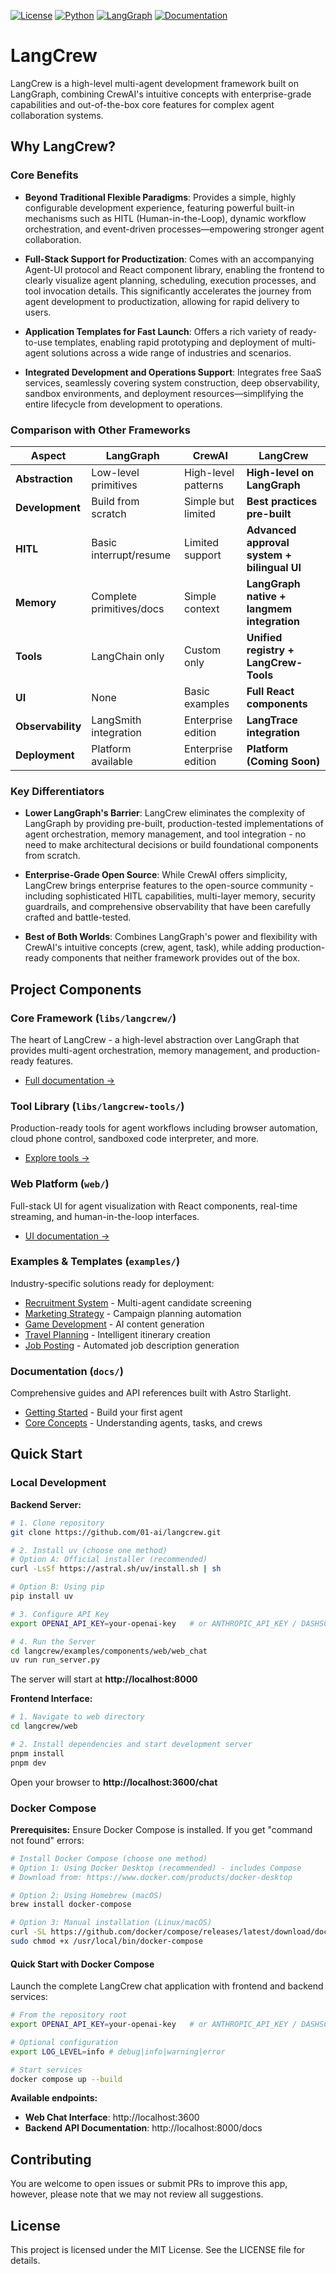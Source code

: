[![License](https://img.shields.io/badge/license-MIT-blue.svg)](LICENSE)
[![Python](https://img.shields.io/badge/python-3.11%2B-blue.svg)](https://www.python.org/downloads/)
[![LangGraph](https://img.shields.io/badge/powered%20by-LangGraph-green.svg)](https://langchain-ai.github.io/langgraph/)
[![Documentation](https://img.shields.io/badge/docs-latest-brightgreen.svg)](./docs/)

# LangCrew

LangCrew is a high-level multi-agent development framework built on LangGraph, combining CrewAI's intuitive concepts with enterprise-grade capabilities and out-of-the-box core features for complex agent collaboration systems.

## Why LangCrew?

### Core Benefits

- **Beyond Traditional Flexible Paradigms**: Provides a simple, highly configurable development experience, featuring powerful built-in mechanisms such as HITL (Human-in-the-Loop), dynamic workflow orchestration, and event-driven processes—empowering stronger agent collaboration.

- **Full-Stack Support for Productization**: Comes with an accompanying Agent-UI protocol and React component library, enabling the frontend to clearly visualize agent planning, scheduling, execution processes, and tool invocation details. This significantly accelerates the journey from agent development to productization, allowing for rapid delivery to users.

- **Application Templates for Fast Launch**: Offers a rich variety of ready-to-use templates, enabling rapid prototyping and deployment of multi-agent solutions across a wide range of industries and scenarios.

- **Integrated Development and Operations Support**: Integrates free SaaS services, seamlessly covering system construction, deep observability, sandbox environments, and deployment resources—simplifying the entire lifecycle from development to operations.

### Comparison with Other Frameworks

| Aspect | LangGraph | CrewAI | LangCrew |
|--------|-----------|---------|----------|
| **Abstraction** | Low-level primitives | High-level patterns | **High-level on LangGraph** |
| **Development** | Build from scratch | Simple but limited | **Best practices pre-built** |
| **HITL** | Basic interrupt/resume | Limited support | **Advanced approval system + bilingual UI** |
| **Memory** | Complete primitives/docs | Simple context | **LangGraph native + langmem integration** |
| **Tools** | LangChain only | Custom only | **Unified registry + LangCrew-Tools** |
| **UI** | None | Basic examples | **Full React components** |
| **Observability** | LangSmith integration | Enterprise edition | **LangTrace integration** |
| **Deployment** | Platform available | Enterprise edition | **Platform (Coming Soon)** |

### Key Differentiators

- **Lower LangGraph's Barrier**: LangCrew eliminates the complexity of LangGraph by providing pre-built, production-tested implementations of agent orchestration, memory management, and tool integration - no need to make architectural decisions or build foundational components from scratch.

- **Enterprise-Grade Open Source**: While CrewAI offers simplicity, LangCrew brings enterprise features to the open-source community - including sophisticated HITL capabilities, multi-layer memory, security guardrails, and comprehensive observability that have been carefully crafted and battle-tested.

- **Best of Both Worlds**: Combines LangGraph's power and flexibility with CrewAI's intuitive concepts (crew, agent, task), while adding production-ready components that neither framework provides out of the box.

## Project Components

### Core Framework (`libs/langcrew/`)
The heart of LangCrew - a high-level abstraction over LangGraph that provides multi-agent orchestration, memory management, and production-ready features.
- [Full documentation →](./libs/langcrew/README.md)

### Tool Library (`libs/langcrew-tools/`)
Production-ready tools for agent workflows including browser automation, cloud phone control, sandboxed code interpreter, and more.
- [Explore tools →](./libs/langcrew-tools/README.md)

### Web Platform (`web/`)
Full-stack UI for agent visualization with React components, real-time streaming, and human-in-the-loop interfaces.
- [UI documentation →](./web/README.md)

### Examples & Templates (`examples/`)
Industry-specific solutions ready for deployment:
- [Recruitment System](./examples/recruitment/) - Multi-agent candidate screening
- [Marketing Strategy](./examples/marketing-strategy/) - Campaign planning automation
- [Game Development](./examples/game-builder-crew/) - AI content generation
- [Travel Planning](./examples/surprise-trip/) - Intelligent itinerary creation
- [Job Posting](./examples/job-posting/) - Automated job description generation

### Documentation (`docs/`)
Comprehensive guides and API references built with Astro Starlight.
- [Getting Started](./docs/src/content/docs/guides/quickstart.mdx) - Build your first agent
- [Core Concepts](./docs/src/content/docs/concepts/) - Understanding agents, tasks, and crews

## Quick Start

### Local Development

**Backend Server:**
```bash
# 1. Clone repository
git clone https://github.com/01-ai/langcrew.git

# 2. Install uv (choose one method)
# Option A: Official installer (recommended)
curl -LsSf https://astral.sh/uv/install.sh | sh

# Option B: Using pip
pip install uv

# 3. Configure API Key
export OPENAI_API_KEY=your-openai-key   # or ANTHROPIC_API_KEY / DASHSCOPE_API_KEY

# 4. Run the Server
cd langcrew/examples/components/web/web_chat
uv run run_server.py
```

The server will start at **http://localhost:8000**

**Frontend Interface:**
```bash
# 1. Navigate to web directory
cd langcrew/web

# 2. Install dependencies and start development server
pnpm install
pnpm dev
```

Open your browser to **http://localhost:3600/chat**

### Docker Compose

**Prerequisites:** Ensure Docker Compose is installed. If you get "command not found" errors:
```bash
# Install Docker Compose (choose one method)
# Option 1: Using Docker Desktop (recommended) - includes Compose
# Download from: https://www.docker.com/products/docker-desktop

# Option 2: Using Homebrew (macOS)
brew install docker-compose

# Option 3: Manual installation (Linux/macOS)
curl -SL https://github.com/docker/compose/releases/latest/download/docker-compose-$(uname -s)-$(uname -m) -o /usr/local/bin/docker-compose
sudo chmod +x /usr/local/bin/docker-compose
```

#### Quick Start with Docker Compose

Launch the complete LangCrew chat application with frontend and backend services:

```bash
# From the repository root
export OPENAI_API_KEY=your-openai-key   # or ANTHROPIC_API_KEY / DASHSCOPE_API_KEY

# Optional configuration
export LOG_LEVEL=info # debug|info|warning|error

# Start services
docker compose up --build
```

**Available endpoints:**
- **Web Chat Interface**: http://localhost:3600
- **Backend API Documentation**: http://localhost:8000/docs



## Contributing

You are welcome to open issues or submit PRs to improve this app, however, please note that we may not review all suggestions.

## License

This project is licensed under the MIT License. See the LICENSE file for details.
